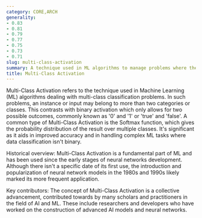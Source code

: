 ```yaml
---
category: CORE,ARCH
generality:
- 0.83
- 0.81
- 0.79
- 0.77
- 0.75
- 0.73
- 0.71
slug: multi-class-activation
summary: A technique used in ML algorithms to manage problems where there are more than two classes or categories.
title: Multi-Class Activation
---
```


Multi-Class Activation refers to the technique used in Machine Learning (ML) algorithms dealing with multi-class classification problems. In such problems, an instance or input may belong to more than two categories or classes. This contrasts with binary activation which only allows for two possible outcomes, commonly known as '0' and '1' or 'true' and 'false'. A common type of Multi-Class Activation is the Softmax function, which gives the probability distribution of the result over multiple classes. It's significant as it aids in improved accuracy and in handling complex ML tasks where data classification isn't binary.

Historical overview: Multi-Class Activation is a fundamental part of ML and has been used since the early stages of neural networks development. Although there isn't a specific date of its first use, the introduction and popularization of neural network models in the 1980s and 1990s likely marked its more frequent application.

Key contributors: The concept of Multi-Class Activation is a collective advancement, contributed towards by many scholars and practitioners in the field of AI and ML. These include researchers and developers who have worked on the construction of advanced AI models and neural networks.